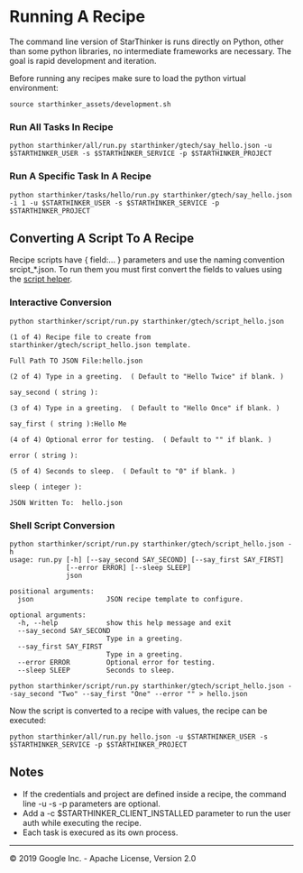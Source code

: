 # Running A Recipe
  
The command line version of StarThinker is runs directly on Python, other than some python 
libraries, no intermediate frameworks are necessary. The goal is rapid development and iteration.

Before running any recipes make sure to load the python virtual environment:

```
source starthinker_assets/development.sh
```

### Run All Tasks In Recipe

```
python starthinker/all/run.py starthinker/gtech/say_hello.json -u $STARTHINKER_USER -s $STARTHINKER_SERVICE -p $STARTHINKER_PROJECT 
```

### Run A Specific Task In A Recipe

```
python starthinker/tasks/hello/run.py starthinker/gtech/say_hello.json -i 1 -u $STARTHINKER_USER -s $STARTHINKER_SERVICE -p $STARTHINKER_PROJECT 
```

## Converting A Script To A Recipe

Recipe scripts have { field:... } parameters and use the naming convention srcipt_\*.json.  To run them 
you must first convert the fields to values using the [script helper](../starthinker/script/run.py).

### Interactive Conversion

```
python starthinker/script/run.py starthinker/gtech/script_hello.json

(1 of 4) Recipe file to create from starthinker/gtech/script_hello.json template.

Full Path TO JSON File:hello.json

(2 of 4) Type in a greeting.  ( Default to "Hello Twice" if blank. ) 

say_second ( string ):

(3 of 4) Type in a greeting.  ( Default to "Hello Once" if blank. ) 

say_first ( string ):Hello Me

(4 of 4) Optional error for testing.  ( Default to "" if blank. ) 

error ( string ):

(5 of 4) Seconds to sleep.  ( Default to "0" if blank. ) 

sleep ( integer ):

JSON Written To:  hello.json
```

### Shell Script Conversion
```
python starthinker/script/run.py starthinker/gtech/script_hello.json -h
usage: run.py [-h] [--say_second SAY_SECOND] [--say_first SAY_FIRST]
              [--error ERROR] [--sleep SLEEP]
              json

positional arguments:
  json                  JSON recipe template to configure.

optional arguments:
  -h, --help            show this help message and exit
  --say_second SAY_SECOND
                        Type in a greeting.
  --say_first SAY_FIRST
                        Type in a greeting.
  --error ERROR         Optional error for testing.
  --sleep SLEEP         Seconds to sleep.

python starthinker/script/run.py starthinker/gtech/script_hello.json --say_second "Two" --say_first "One" --error "" > hello.json
```

Now the script is converted to a recipe with values, the recipe can be executed:

```
python starthinker/all/run.py hello.json -u $STARTHINKER_USER -s $STARTHINKER_SERVICE -p $STARTHINKER_PROJECT 
```

## Notes
- If the credentials and project are defined inside a recipe, the command line -u -s -p parameters are optional.
- Add a -c $STARTHINKER_CLIENT_INSTALLED parameter to run the user auth while executing the recipe.
- Each task is execured as its own process. 

---
&copy; 2019 Google Inc. - Apache License, Version 2.0
